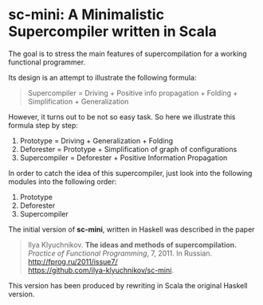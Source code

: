 # sc-mini: A Minimalistic Supercompiler written in Scala

The goal is to stress the main features of supercompilation for a working 
functional programmer.

Its design is an attempt to illustrate the following formula:

> Supercompiler = Driving + Positive info propagation +
> Folding + Simplification + Generalization

However, it turns out to be not so easy task. So here we illustrate this 
formula step by step:

1. Prototype = Driving + Generalization + Folding
2. Deforester = Prototype + Simplification of graph of configurations
3. Supercompiler = Deforester + Positive Information Propagation

In order to catch the idea of this supercompiler, just look into the following 
modules into the following order:

1. Prototype
2. Deforester
3. Supercompiler

The initial version of **sc-mini**, written in Haskell was described in the 
paper

> Ilya Klyuchnikov. **The ideas and methods of supercompilation.**
> _Practice of Functional Programming_, 7, 2011. In Russian.    
> <http://fprog.ru/2011/issue7/>    
> <https://github.com/ilya-klyuchnikov/sc-mini>.

This version has been produced by rewriting in Scala the original Haskell version.
